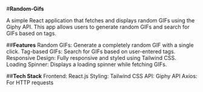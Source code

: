 #**Random-Gifs**

A simple React application that fetches and displays random GIFs using the Giphy API. This app allows users to generate random GIFs and search for GIFs based on tags.

##**Features**
Random GIFs: Generate a completely random GIF with a single click.
Tag-based GIFs: Search for GIFs based on user-entered tags.
Responsive Design: Fully responsive and styled using Tailwind CSS.
Loading Spinner: Displays a loading spinner while fetching GIFs.

##**Tech Stack**
Frontend: React.js
Styling: Tailwind CSS
API: Giphy API
Axios: For HTTP requests
